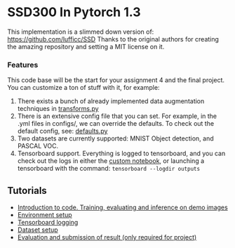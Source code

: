 # SSD300 In Pytorch 1.3
This implementation is a slimmed down version of: https://github.com/lufficc/SSD
Thanks to the original authors for creating the amazing repository and setting a MIT license on it.

### Features
This code base will be the start for your assignment 4 and the final project.
You can customize a ton of stuff with it, for example:

1. There exists a bunch of already implemented data augmentation techniques in [transforms.py](ssd/data/transforms/transform.py)
2. There is an extensive config file that you can set. For example, in the .yml files in configs/, we can override the defaults. To check out the default config, see: [defaults.py](ssd/config/defaults.py)
3. Two datasets are currently supported: MNIST Object detection, and PASCAL VOC.
4. Tensorboard support. Everything is logged to tensorboard, and you can check out the logs in either the [custom notebook](plot_scalars.ipynb), or launching a tensorboard with the command: `tensorboard --logdir outputs`

## Tutorials
- [Introduction to code. Training, evaluating and inference on demo images](tutorials/code_introduction.md)
- [Environment setup](tutorials/environment_setup.md)
- [Tensorboard logging](tutorials/tensorboard.md)
- [Dataset setup](tutorials/dataset.md)
- [Evaluation and submission of result (only required for project)](tutorials/evaluation_tdt4265.md)
